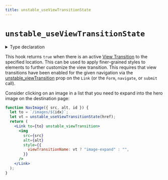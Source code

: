 ```yaml
---
title: unstable_useViewTransitionState
---
```


# `unstable_useViewTransitionState`

<details>
  <summary>Type declaration</summary>

```tsx
declare function unstable_useViewTransitionState(
  to: To,
  opts: { relative?: "route" : "path" } = {}
): boolean;

type To = string | Partial<Path>;

interface Path {
  pathname: string;
  search: string;
  hash: string;
}
```

</details>

This hook returns `true` when there is an active [View Transition][view-transitions] to the specified location. This can be used to apply finer-grained styles to elements to further customize the view transition. This requires that view transitions have been enabled for the given navigation via the [unstable_viewTransition][link-view-transition] prop on the `Link` (or the `Form`, `navigate`, or `submit` call).

Consider clicking on an image in a list that you need to expand into the hero image on the destination page:

```jsx
function NavImage({ src, alt, id }) {
  let to = `/images/${idx}`;
  let vt = unstable_useViewTransitionState(href);
  return (
    <Link to={to} unstable_viewTransition>
      <img
        src={src}
        alt={alt}
        style={{
          viewTransitionName: vt ? "image-expand" : "",
        }}
      />
    </Link>
  );
}
```

[link-view-transition]: ../components/link#unstable_viewtransition
[view-transitions]: https://developer.mozilla.org/en-US/docs/Web/API/View_Transitions_API
